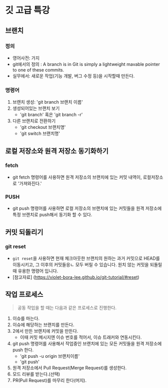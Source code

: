 # 깃 고급 특강


## 브랜치


### 정의
- 영어사전: 가지
- git에서의 정의 : A branch is in Git is simply a lightweight mavable pointer to one of these commits.
- 실무에서: 새로운 작업(기능 개발, 버그 수정 등)을 시작할때 만든다.


### 명령어
1. 브랜치 생성: 'git branch 브랜치 이름'
2. 생성되어있는 브랜치 보기
    - 'git branch' 혹은 'git branch -r'
3. 다른 브랜치로 전환하기
    - 'git checkout 브랜치명'
    - 'git switch 브랜치명'



## 로컬 저장소와 원격 저장소 동기화하기



### fetch
- git fetch 명령어를 사용하면 원격 저장소의 브랜치에 있는 커밋 내역이, 로컬저장소로 '가져와진다.'

### PUSH
- git push 명령어를 사용하면 로컬 저장소의 브랜치에 있는 커밋들을 원격 저장소에 특정 브랜치로 push해서 동기화 할 수 있다.


## 커밋 되돌리기

### git reset
- `git reset`을 사용하면 현재 체크아웃한 브랜치의 원하는 과거 커밋으로 HEAD를 이동시키고, 그 이후의 커밋들응ㄴ 모두 버릴 수 있습니다. 원치 않는 커밋을 되돌릴 때 유용한 명령어 입니다.
- [참고자료] (https://violet-bora-lee.github.io/git-tutorial/#reset)



## 작업 프로세스
> 공동 작업을 할 때는 다음과 같은 프로세스로 진행한다.
1. 이슈를 마는다.
2. 이슈에 해당하는 브랜치를 만든다.
3. 2에서 만든 브랜치에 커밋을 만든다.
    - 이때 커밋 메시지엔 이슈 번호를 적어서, 이슈 트래커와 연동시킨다.
4. git push 명령어를 사용해서 작업중인 브랜치에 있는 모든 커밋들을 원격 저장소에 push 한다.
    - 'git push -u origin 브랜치이름'
    - 'git push'
5. 원격 저장소에서 Pull Request(Merge Request)를 생성한다.
6. 모드 리뷰를 받는다.(선택)
7. PR(Pull Request)를 마무리 한다(머지).

